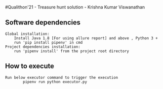 #Qualithon'21 - Treasure hunt solution - Krishna Kumar Viswanathan

## Software dependencies
    Global installation:
        Install Java 1.8 [For using allure report] and above , Python 3 +
        run 'pip install pipenv' in cmd
    Project dependencies installation:
        run 'pipenv install' from the project root directory
## How to execute
    Run below executor command to trigger the execution
            pipenv run python executor.py

